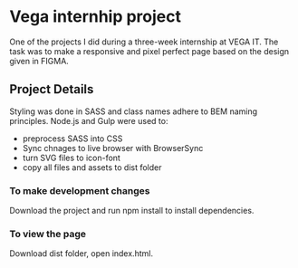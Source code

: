 # Vega internhip project
One of the projects I did during a three-week internship at VEGA IT. The task was to make a responsive and pixel perfect page based on the design given in FIGMA.

## Project Details
Styling was done in SASS and class names adhere to BEM naming principles.
Node.js and Gulp were used to: 
* preprocess SASS into CSS
* Sync chnages to live browser with BrowserSync
* turn SVG files to icon-font
* copy all files and assets to dist folder

### To make development changes 
Download the project and run npm install to install dependencies.

### To view the page 
Download dist folder, open index.html.
